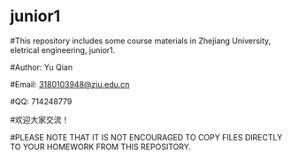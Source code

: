 # junior1
#This repository includes some course materials in Zhejiang University, eletrical engineering, junior1.

#Author: Yu Qian

#Email: 3180103948@zju.edu.cn

#QQ: 714248779

#欢迎大家交流！

#PLEASE NOTE THAT IT IS NOT ENCOURAGED TO COPY FILES DIRECTLY TO YOUR HOMEWORK FROM THIS REPOSITORY.
